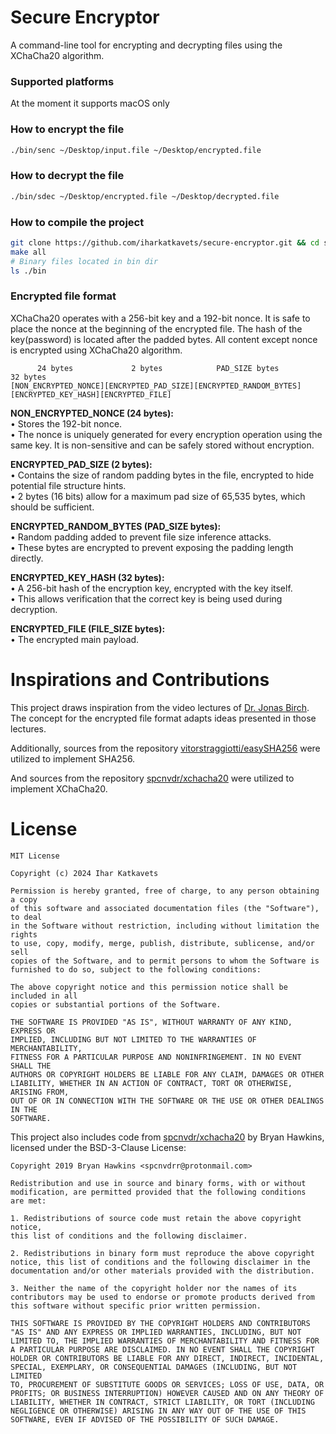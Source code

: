 # Secure Encryptor
A command-line tool for encrypting and decrypting files using the XChaCha20 algorithm.

### Supported platforms
At the moment it supports macOS only

### How to encrypt the file
```bash
./bin/senc ~/Desktop/input.file ~/Desktop/encrypted.file
```

### How to decrypt the file
```bash
./bin/sdec ~/Desktop/encrypted.file ~/Desktop/decrypted.file
```

### How to compile the project
```bash
git clone https://github.com/iharkatkavets/secure-encryptor.git && cd secure-encryptor
make all
# Binary files located in bin dir
ls ./bin
```

### Encrypted file format
XChaCha20 operates with a 256-bit key and a 192-bit nonce. It is safe to place the nonce at the beginning of the encrypted file. The hash of the key(password) is located after the padded bytes. 
All content except nonce is encrypted using XChaCha20 algorithm.
```text
      24 bytes             2 bytes            PAD_SIZE bytes           32 bytes       
[NON_ENCRYPTED_NONCE][ENCRYPTED_PAD_SIZE][ENCRYPTED_RANDOM_BYTES][ENCRYPTED_KEY_HASH][ENCRYPTED_FILE]
```
**NON_ENCRYPTED_NONCE (24 bytes):**<br>
•	Stores the 192-bit nonce.<br>
•	The nonce is uniquely generated for every encryption operation using the same key. It is non-sensitive and can be safely stored without encryption.

**ENCRYPTED_PAD_SIZE (2 bytes):**<br>
•	Contains the size of random padding bytes in the file, encrypted to hide potential file structure hints.<br>
•	2 bytes (16 bits) allow for a maximum pad size of 65,535 bytes, which should be sufficient.

**ENCRYPTED_RANDOM_BYTES (PAD_SIZE bytes):**<br>
•	Random padding added to prevent file size inference attacks.<br>
•	These bytes are encrypted to prevent exposing the padding length directly.

**ENCRYPTED_KEY_HASH (32 bytes):**<br>
•	A 256-bit hash of the encryption key, encrypted with the key itself.<br>
•	This allows verification that the correct key is being used during decryption.

**ENCRYPTED_FILE (FILE_SIZE bytes):**<br>
•	The encrypted main payload.

# Inspirations and Contributions
This project draws inspiration from the video lectures of [Dr. Jonas Birch](https://www.linkedin.com/in/jonasbirch/). The concept for the encrypted file format adapts ideas presented in those lectures.

Additionally, sources from the repository [vitorstraggiotti/easySHA256](https://github.com/vitorstraggiotti/easySHA256) were utilized to implement SHA256.

And sources from the repository [spcnvdr/xchacha20](https://github.com/spcnvdr/xchacha20) were utilized to implement XChaCha20.

# License
```
MIT License

Copyright (c) 2024 Ihar Katkavets

Permission is hereby granted, free of charge, to any person obtaining a copy
of this software and associated documentation files (the "Software"), to deal
in the Software without restriction, including without limitation the rights
to use, copy, modify, merge, publish, distribute, sublicense, and/or sell
copies of the Software, and to permit persons to whom the Software is
furnished to do so, subject to the following conditions:

The above copyright notice and this permission notice shall be included in all
copies or substantial portions of the Software.

THE SOFTWARE IS PROVIDED "AS IS", WITHOUT WARRANTY OF ANY KIND, EXPRESS OR
IMPLIED, INCLUDING BUT NOT LIMITED TO THE WARRANTIES OF MERCHANTABILITY,
FITNESS FOR A PARTICULAR PURPOSE AND NONINFRINGEMENT. IN NO EVENT SHALL THE
AUTHORS OR COPYRIGHT HOLDERS BE LIABLE FOR ANY CLAIM, DAMAGES OR OTHER
LIABILITY, WHETHER IN AN ACTION OF CONTRACT, TORT OR OTHERWISE, ARISING FROM,
OUT OF OR IN CONNECTION WITH THE SOFTWARE OR THE USE OR OTHER DEALINGS IN THE
SOFTWARE.
```
This project also includes code from [spcnvdr/xchacha20](https://github.com/spcnvdr/xchacha20) by Bryan Hawkins, licensed under the BSD-3-Clause License:
```
Copyright 2019 Bryan Hawkins <spcnvdrr@protonmail.com>

Redistribution and use in source and binary forms, with or without
modification, are permitted provided that the following conditions
are met:

1. Redistributions of source code must retain the above copyright notice,
this list of conditions and the following disclaimer.

2. Redistributions in binary form must reproduce the above copyright
notice, this list of conditions and the following disclaimer in the
documentation and/or other materials provided with the distribution.

3. Neither the name of the copyright holder nor the names of its
contributors may be used to endorse or promote products derived from
this software without specific prior written permission.

THIS SOFTWARE IS PROVIDED BY THE COPYRIGHT HOLDERS AND CONTRIBUTORS
"AS IS" AND ANY EXPRESS OR IMPLIED WARRANTIES, INCLUDING, BUT NOT
LIMITED TO, THE IMPLIED WARRANTIES OF MERCHANTABILITY AND FITNESS FOR
A PARTICULAR PURPOSE ARE DISCLAIMED. IN NO EVENT SHALL THE COPYRIGHT
HOLDER OR CONTRIBUTORS BE LIABLE FOR ANY DIRECT, INDIRECT, INCIDENTAL,
SPECIAL, EXEMPLARY, OR CONSEQUENTIAL DAMAGES (INCLUDING, BUT NOT LIMITED
TO, PROCUREMENT OF SUBSTITUTE GOODS OR SERVICES; LOSS OF USE, DATA, OR
PROFITS; OR BUSINESS INTERRUPTION) HOWEVER CAUSED AND ON ANY THEORY OF
LIABILITY, WHETHER IN CONTRACT, STRICT LIABILITY, OR TORT (INCLUDING
NEGLIGENCE OR OTHERWISE) ARISING IN ANY WAY OUT OF THE USE OF THIS
SOFTWARE, EVEN IF ADVISED OF THE POSSIBILITY OF SUCH DAMAGE.
```
